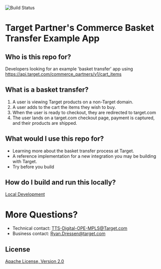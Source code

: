 ![Build Status](https://github.com/target/cartster/workflows/Node.js%20CI/badge.svg)

# Target Partner's Commerce Basket Transfer Example App

## Who is this repo for?
Developers looking for an example 'basket transfer' app using https://api.target.com/commerce_partners/v1/cart_items

## What is a basket transfer?
1. A user is viewing Target products on a non-Target domain.
2. A user adds to the cart the items they wish to buy.
3. When the user is ready to checkout, they are redirected to target.com 
4. The user lands on a target.com checkout page, payment is captured, and their products are shipped.

## What would I use this repo for?
* Learning more about the basket transfer process at Target.
* A reference implementation for a new integration you may be building with Target.
* Try before you build

## How do I build and run this locally?
[Local Development](LOCAL.md)

# More Questions?
* Technical contact: TTS-Digital-OPE-MPLS@Target.com
* Business contact: Ryan.Dressen@target.com

## License
[Apache License, Version 2.0](LICENSE.md)
